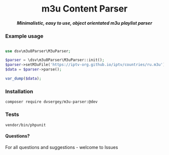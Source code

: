 <div align="center">
    <h1>m3u Content Parser</h1>
    <h5>Minimalistic, easy to use, object orientated m3u playlist parser</h5>
</div>

### Example usage

```php

use dsv\m3u8Parser\M3uParser;

$parser = \dsv\m3u8Parser\M3uParser::init();
$parser->setM3uFile('https://iptv-org.github.io/iptv/countries/ru.m3u');
$data = $parser->parse();

var_dump($data);

```

### Installation

`composer require dvsergey/m3u-parser:@dev`

### Tests

`vendor/bin/phpunit`

#### Questions?

For all questions and suggestions - welcome to Issues
